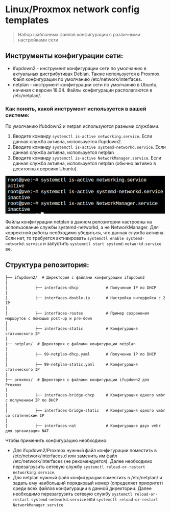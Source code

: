 # Linux/Proxmox network config templates

>Набор шаблонных файлов конфигурации с различными настройками сети 

## Инструменты конфигурации сети:

- ifupdown2 - инструмент конфигурации сети по умолчанию в актуальных дистрибутивах Debian. Также используется в Proxmox. Файл конфигурации по умолчанию /etc/network/interfaces. 
- netplan - инструмент конфигурации сети по умолчанию в Ubuntu, начиная с версии 18.04. Файлы конфигурации располагаются в /etc/netplan/.

### Как понять, какой инструмент используется в вашей системе:
По умолчанию ifubdown2 и netpan используются разными службами.
1) Вводите команду `systemctl is-active networking.service`. Если данная служба активна, используется ifupdown2.
2) Вводите команду `systemctl is-active systemd-networkd.service`. Если данная служба активна, используется netplan
3) Вводите команду `systemctl is-active NetworkManager.service`. Если данная служба активна, используется netplan (обычно активно в десктопных версиях Ubuntu).

<img src=".git_img/services.png" alt="Описание изображения" width="500px">

Файлы конфигурации netplan в данном репозитории настроены на использование службы systemd-networkd, а не NetworkManager. Для корректной работы необходимо убедиться, что данная служба активна. Если нет, то требуется активировать `systemctl enable systemd-networkd.service` и запустить `systemctl start systemd-networkd.service` ее.

## Структура репозитория:

```  
├── ifupdown2/  # Директория c файлами конфигурации ifupdown2
│
│            ├── interfaces-dhcp            # Получение IP по DHCP
│
│            ├── interfaces-double-ip       # Настройка интерфейса с 2 IP
│
│            ├── interfaces-routes          # Пример сохранения маршрутов с помощью post-up и pre-down
│
│            ├── interfaces-static          # Конфигурация статического IP
│  
├── netplan/  # Директория c файлами конфигурации netplan
│
│            ├── 99-netplan-dhcp.yaml       # Получение IP по DHCP
│
│            ├── 99-netplan-static.yaml     # Конфигурация статического IP
│
├── proxmox/  # Директория c файлами конфигурации ifupdown2 для Proxmox
│
│            ├── interfaces-bridge-dhcp     # Конфигурация одного vmbr с получением IP по DHCP
│
│            ├── interfaces-bridge-static   # Конфигурация одного vmbr со статическим IP
│
│            ├── interfaces-nat             # Конфигурация двух vmbr для организации NAT 

```

Чтобы применить конфигурацию необходимо:
- Для ifupdown2/Proxmox нужный файл конфигурации поместить в /etc/network/interfaces.d или заменить им файл /etc/network/interfaces (не рекомендуется). Далее необходимо перезагрузить сетевую службу `systemctl reload-or-restart networking.service`.
- Для netplan нужный файл конфигурации поместить в /etc/netplan/ и задать ему наибольший порядковый номер (определяет приоритет) среди всех файлов конфигурации в данной директории. Далее необходимо перезагрузить сетевую службу `systemctl reload-or-restart systemd-networkd.service` или `systemctl reload-or-restart NetworkManager.service`
